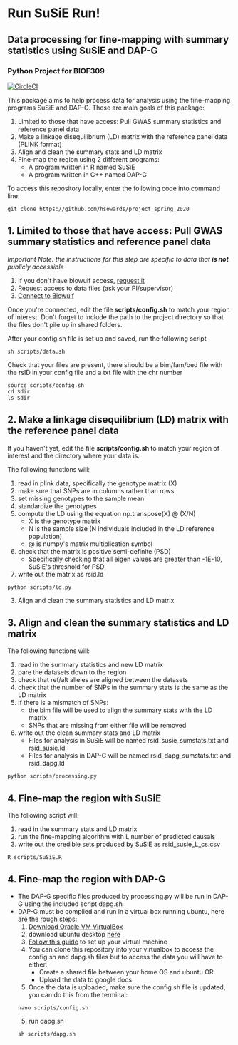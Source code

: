 # Run SuSiE Run!
## Data processing for fine-mapping with summary statistics using SuSiE and DAP-G
### Python Project for BIOF309

[![CircleCI](https://circleci.com/gh/biof309/project_spring_2020/tree/master.svg?style=shield)](https://circleci.com/gh/biof309/project_spring_2020/tree/master)

This package aims to help process data for analysis using the fine-mapping programs SuSiE and DAP-G. These are main goals of this package:
1. Limited to those that have access: Pull GWAS summary statistics and reference panel data 
2. Make a linkage disequilibrium (LD) matrix with the reference panel data (PLINK format)
3. Align and clean the summary stats and LD matrix
4. Fine-map the region using 2 different programs:
    - A program written in R named SuSiE
    - A program written in C++ named DAP-G

To access this repository locally, enter the following code into command line:

```
git clone https://github.com/hsowards/project_spring_2020
```

## 1. Limited to those that have access: Pull GWAS summary statistics and reference panel data
*Important Note: the instructions for this step are specific to data that **is not** publicly accessible* 

1. If you don't have biowulf access, [request it](https://hpc.nih.gov/docs/accounts.html)
2. Request access to data files (ask your PI/supervisor)
3. [Connect to Biowulf](https://hpc.nih.gov/docs/connect.html) 

Once you're connected, edit the file **scripts/config.sh** to match your region of interest. Don't forget to include the path to the project directory so that the files don't pile up in shared folders.

After your config.sh file is set up and saved, run the following script

```
sh scripts/data.sh
```

Check that your files are present, there should be a bim/fam/bed file with the rsID in your config file and a txt file with the chr number

```
source scripts/config.sh
cd $dir
ls $dir
```

## 2. Make a linkage disequilibrium (LD) matrix with the reference panel data
If you haven't yet, edit the file **scripts/config.sh** to match your region of interest and the directory where your data is.

The following functions will:
1. read in plink data, specifically the genotype matrix (X)
2. make sure that SNPs are in columns rather than rows
3. set missing genotypes to the sample mean
4. standardize the genotypes
5. compute the LD using the equation np.transpose(X) @ (X/N)
    - X is the genotype matrix
    - N is the sample size (N individuals included in the LD reference population)
    - @ is numpy's matrix multiplication symbol
6. check that the matrix is positive semi-definite (PSD)
    - Specifically checking that all eigen values are greater than -1E-10, SuSiE's threshold for PSD
7. write out the matrix as rsid.ld

```
python scripts/ld.py
```

3. Align and clean the summary statistics and LD matrix

## 3. Align and clean the summary statistics and LD matrix
The following functions will:
1. read in the summary statistics and new LD matrix
2. pare the datasets down to the region
3. check that ref/alt alleles are aligned between the datasets
2. check that the number of SNPs in the summary stats is the same as the LD matrix
3. if there is a mismatch of SNPs:
    - the bim file will be used to align the summary stats with the LD matrix
    - SNPs that are missing from either file will be removed
4. write out the clean summary stats and LD matrix
    - Files for analysis in SuSiE will be named rsid_susie_sumstats.txt and rsid_susie.ld
    - Files for analysis in DAP-G will be named rsid_dapg_sumstats.txt and rsid_dapg.ld

```
python scripts/processing.py
```

## 4. Fine-map the region with SuSiE
The following script will:
1. read in the summary stats and LD matrix
2. run the fine-mapping algorithm with L number of predicted causals
3. write out the credible sets produced by SuSiE as rsid_susie_L_cs.csv

```
R scripts/SuSiE.R
```

## 4. Fine-map the region with DAP-G

- The DAP-G specific files produced by processing.py will be run in DAP-G using the included script dapg.sh
- DAP-G must be compiled and run in a virtual box running ubuntu, here are the rough steps:
    1. [Download Oracle VM VirtualBox](https://www.virtualbox.org/wiki/Downloads)
    2. download ubuntu desktop [here](https://ubuntu.com/download/desktop)
    2. [Follow this guide](https://brb.nci.nih.gov/seqtools/installUbuntu.html) to set up your virtual machine
    3. You can clone this repository into your virtualbox to access the config.sh and dapg.sh files but to access the data you will have to either:
        - Create a shared file between your home OS and ubuntu OR
        - Upload the data to google docs
    4. Once the data is uploaded, make sure the config.sh file is updated, you can do this from the terminal:
    ```
    nano scripts/config.sh
    ```
    5. run dapg.sh
    ```
    sh scripts/dapg.sh
    ```